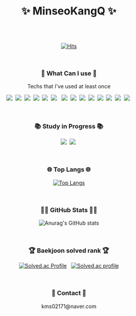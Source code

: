 <h1 align="center">✨ MinseoKangQ ✨</h1>

<br>
<br>

<div align="center">
    
[![Hits](https://hits.seeyoufarm.com/api/count/incr/badge.svg?url=https%3A%2F%2Fgithub.com%2FMinseoKangQ%2Fhit-counter&count_bg=%233DB9C8&title_bg=%23686868&icon=&icon_color=%23E7E7E7&title=hits&edge_flat=false)](https://hits.seeyoufarm.com)
    
</div>

<br>

<h3 align="center">📝 What Can I use 📝</h3>
<p align="center"> Techs that I've used at least once </p>
<p align="center">
    <img src="https://img.shields.io/badge/C-A8B9CC?style=flat-square&logo=C&logoColor=white"/>&nbsp    
    <img src="https://img.shields.io/badge/C++-00599C?style=flat-square&logo=C%2B%2B&logoColor=white"/>&nbsp
    <img src="https://img.shields.io/badge/Java-007396?style=flat-square&logo=Java&logoColor=white"/></a>&nbsp
    <img src="https://img.shields.io/badge/HTML5-E34F26?style=flat-square&logo=HTML5&logoColor=white"/>&nbsp
    <img src="https://img.shields.io/badge/CSS3-1572B6?style=flat-square&logo=CSS3&logoColor=white"/>&nbsp
    <img src="https://img.shields.io/badge/JavaScript-F7DF1E?style=flat-square&logo=JavaScript&logoColor=white"/> &nbsp
    <img src="https://img.shields.io/badge/Node.js-339933?style=flat-square&logo=Node.js&logoColor=white"/>&nbsp
    <img src="https://img.shields.io/badge/Kotlin-7F52FF?style=flat-square&logo=Kotlin&logoColor=white"/>&nbsp
    <img src="https://img.shields.io/badge/Python-3766AB?style=flat-square&logo=Python&logoColor=white"/>&nbsp
    <img src="https://img.shields.io/badge/Flask-000000?style=flat-square&logo=Flask&logoColor=white"/>&nbsp
    <img src="https://img.shields.io/badge/MQTT-660066?style=flat-square&logo=MQTT&logoColor=white"/>&nbsp
    <img src="https://img.shields.io/badge/Spring-6DB33F?style=flat-square&logo=Spring&logoColor=white"/>&nbsp
    <img src="https://img.shields.io/badge/Django-092E20?style=flat-square&logo=Django&logoColor=white)"/>&nbsp
    <img src="https://img.shields.io/badge/MySQL-4479A1?style=flat-square&logo=MySQL&logoColor=white)"/>&nbsp
</p>
<br>


<h3 align="center">📚 Study in Progress 📚</h3>
<p align="center">
    <img src="https://img.shields.io/badge/Android-3DDC84?style=flat-square&logo=Android&logoColor=white"/>&nbsp
    <img src="https://img.shields.io/badge/Swift-F05138?style=flat-square&logo=Swift&logoColor=white"/>&nbsp
</p>
<br>



<div align=center>

<h3 align="center">🌐 Top Langs 🌐</h3>

[![Top Langs](https://github-readme-stats.vercel.app/api/top-langs/?username=MinseoKangQ&layout=compact&theme=merko)](https://github.com/MinseoKangQ/github-readme-stats)

<br>


<h3 align="center">👩‍💻 GitHub Stats 👩‍💻</h3>

![Anurag's GitHub stats](https://github-readme-stats.vercel.app/api?username=MinseoKangQ&show_icons=true&theme=tokyonight)

<br>


<h3 align="center">🏆 Baekjoon solved rank 🏆</h3>

[![Solved.ac Profile](http://mazassumnida.wtf/api/v2/generate_badge?boj=kms02171&theme=dark)](https://solved.ac/kms02171)
&nbsp; 
[![Solved.ac profile](http://mazandi.herokuapp.com/api?handle=kms02171&theme=dark)](https://solved.ac/kms02171/)
</div>

<br>


<h3 align="center">📧 Contact 📧 </h3>
<p align="center">
    <p align="center">kms02171@naver.com</p>
</p>
<br>

